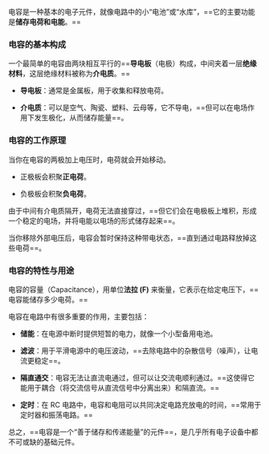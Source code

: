 电容是一种基本的电子元件，就像电路中的小“电池”或“水库”，==它的主要功能是**储存电荷和电能**。==

### 电容的基本构成

一个最简单的电容由两块相互平行的==**导电板**（电极）构成，中间夹着一层**绝缘材料**，这层绝缘材料被称为**介电质**。==

- **导电板**：通常是金属板，用于收集和释放电荷。
    
- **介电质**：可以是空气、陶瓷、塑料、云母等，它不导电，==但可以在电场作用下发生极化，从而储存能量==。


### 电容的工作原理

当你在电容的两极加上电压时，电荷就会开始移动。

- 正极板会积聚**正电荷**。
    
- 负极板会积聚**负电荷**。

由于中间有介电质隔开，电荷无法直接穿过，==但它们会在电极板上堆积，形成一个稳定的电场，并将电能以电场的形式储存起来==。

当你移除外部电压后，电容会暂时保持这种带电状态，==直到通过电路释放掉这些电荷==。

### 电容的特性与用途

电容的容量（Capacitance），用单位**法拉 (F)** 来衡量，它表示在给定电压下，==电容能储存多少电荷。==

电容在电路中有很多重要的作用，主要包括：

- **储能**：在电源中断时提供短暂的电力，就像一个小型备用电池。
    
- **滤波**：用于平滑电源中的电压波动，==去除电路中的杂散信号（噪声），让电流更稳定==。
    
- **隔直通交**：电容无法让直流电通过，但可以让交流电顺利通过。==这使得它能用于耦合（将交流信号从直流信号中分离出来）和隔直流。==
    
- **定时**：在 RC 电路中，电容和电阻可以共同决定电路充放电的时间，==常用于定时器和振荡电路。==
    

总之，==电容是一个“善于储存和传递能量”的元件==，是几乎所有电子设备中都不可或缺的基础元件。